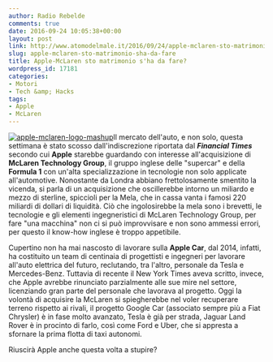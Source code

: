 ```yaml
---
author: Radio Rebelde
comments: true
date: 2016-09-24 10:05:38+00:00
layout: post
link: http://www.atomodelmale.it/2016/09/24/apple-mclaren-sto-matrimonio-sha-da-fare/
slug: apple-mclaren-sto-matrimonio-sha-da-fare
title: Apple-McLaren sto matrimonio s'ha da fare?
wordpress_id: 17181
categories:
- Motori
- Tech &amp; Hacks
tags:
- Apple
- McLaren
---
```


[![apple-mclaren-logo-mashup](http://www.atomodelmale.it/wp-content/uploads/2016/09/apple-mclaren-logo-mashup-300x169.jpg)](http://www.atomodelmale.it/2016/09/24/apple-mclaren-sto-matrimonio-sha-da-fare/apple-mclaren-logo-mashup/)Il mercato dell'auto, e non solo, questa settimana è stato scosso dall'indiscrezione riportata dal _**Financial Times**_ secondo cui **Apple** starebbe guardando con interesse all'acquisizione di **McLaren Technology Group**, il gruppo inglese delle "supercar" e della **Formula 1** con un'alta specializzazione in tecnologie non solo applicate all'automotive.
Nonostante da Londra abbiano frettolosamente smentito la vicenda, si parla di un acquisizione che oscillerebbe intorno un miliardo e mezzo di sterline, spiccioli per la Mela, che in cassa vanta i famosi 220 miliardi di dollari di liquidità.
Ciò che ingolosirebbe la mela sono i brevetti, le tecnologie e gli elementi ingegneristici di McLaren Technology Group, per fare "una macchina" non ci si può improvvisare e non sono ammessi errori, per questo il know-how inglese è troppo appetibile.



Cupertino non ha mai nascosto di lavorare sulla **Apple Car**, dal 2014, infatti, ha costituito un team di centinaia di progettisti e ingegneri per lavorare all'auto elettrica del futuro, reclutando, tra l'altro, personale da Tesla e Mercedes-Benz. Tuttavia di recente il New York Times aveva scritto, invece, che Apple avrebbe rinunciato parzialmente alle sue mire nel settore, licenziando gran parte del personale che lavorava al progetto.
Oggi la volontà di acquisire la McLaren si spiegherebbe nel voler recuperare terreno rispetto ai rivali, il progetto Google Car (associato sempre più a Fiat Chrysler) è in fase molto avanzato, Tesla è già per strada, Jaguar Land Rover è in procinto di farlo, così come Ford e Uber, che si appresta a sfornare la prima flotta di taxi autonomi.

Riuscirà Apple anche questa volta a stupire?
